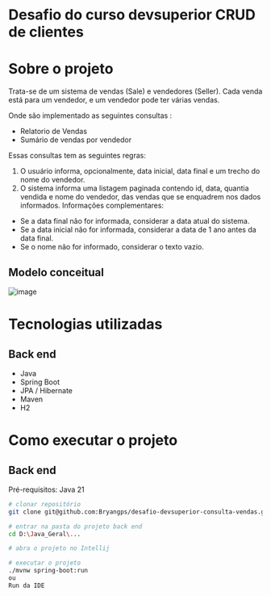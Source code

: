 # Desafio do curso devsuperior CRUD de clientes

# Sobre o projeto

Trata-se de um sistema de vendas (Sale) e vendedores (Seller). Cada venda está para um vendedor, e um
vendedor pode ter várias vendas. 

Onde são implementado as seguintes consultas : 
- Relatorio de Vendas
- Sumário de vendas por vendedor

Essas consultas tem as seguintes regras: 
  1. O usuário informa, opcionalmente, data inicial, data final e um trecho do nome do vendedor.
  2. O sistema informa uma listagem paginada contendo id, data, quantia vendida e nome do
  vendedor, das vendas que se enquadrem nos dados informados.
  Informações complementares:
  - Se a data final não for informada, considerar a data atual do sistema.
  - Se a data inicial não for informada, considerar a data de 1 ano antes da data final. 
  - Se o nome não for informado, considerar o texto vazio.

## Modelo conceitual
![image](https://github.com/user-attachments/assets/594220c8-70e8-4e2c-9ebb-1d5fe8d5cb5f)

# Tecnologias utilizadas
## Back end
- Java
- Spring Boot
- JPA / Hibernate
- Maven
- H2
# Como executar o projeto

## Back end
Pré-requisitos: Java 21

```bash
# clonar repositório
git clone git@github.com:Bryangps/desafio-devsuperior-consulta-vendas.git

# entrar na pasta do projeto back end
cd D:\Java_Geral\...

# abra o projeto no Intellij

# executar o projeto
./mvnw spring-boot:run
ou
Run da IDE
```
